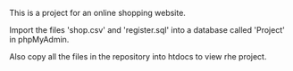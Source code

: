This is a project for an online shopping website.

Import the files 'shop.csv' and 'register.sql' into a database called 'Project' in phpMyAdmin.

Also copy all the files in the repository into htdocs to view rhe project.
